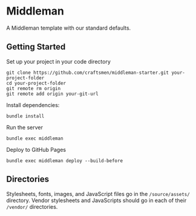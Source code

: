 # Middleman

A Middleman template with our standard defaults.

## Getting Started

Set up your project in your code directory
```
git clone https://github.com/craftsmen/middleman-starter.git your-project-folder
cd your-project-folder
git remote rm origin
git remote add origin your-git-url
```

Install dependencies:
```
bundle install
```

Run the server
```
bundle exec middleman
```

Deploy to GitHub Pages
```
bundle exec middleman deploy --build-before
```

## Directories

Stylesheets, fonts, images, and JavaScript files go in the `/source/assets/` directory.
Vendor stylesheets and JavaScripts should go in each of their `/vendor/` directories.
